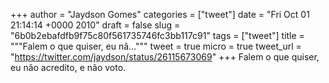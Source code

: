 
+++
author = "Jaydson Gomes"
categories = ["tweet"]
date = "Fri Oct 01 21:14:14 +0000 2010"
draft = false
slug = "6b0b2ebafdfb9f75c80f561735746fc3bb117c91"
tags = ["tweet"]
title = """Falem o que quiser, eu nã..."""
tweet = true
micro = true
tweet_url = "https://twitter.com/jaydson/status/26115673069"
+++
Falem o que quiser, eu não acredito, e não voto.
